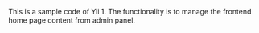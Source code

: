 This is a sample code of Yii 1. The functionality is to manage the frontend home page content from admin panel.